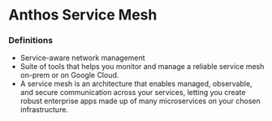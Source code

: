# Anthos Service Mesh

### Definitions
* Service-aware network management
* Suite of tools that helps you monitor and manage a reliable service mesh on-prem or on Google Cloud.
* A service mesh is an architecture that enables managed, observable, and secure communication across your services, letting you create robust enterprise apps made up of many microservices on your chosen infrastructure.

